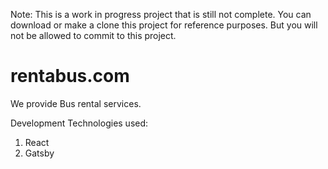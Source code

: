 Note: This is a work in progress project that is still not complete. You can download or make a clone this project for reference purposes. But you will not be allowed to commit to this project.

# rentabus.com
We provide Bus rental services.

Development Technologies used:
1) React
2) Gatsby
